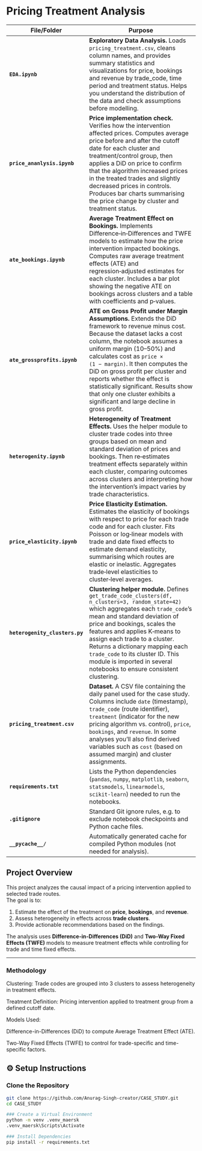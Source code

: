 # Pricing Treatment Analysis
| File/Folder                    | Purpose                                                                                                                                                                                                                                                                                                                                                                                                                                                      |
| ------------------------------ | ------------------------------------------------------------------------------------------------------------------------------------------------------------------------------------------------------------------------------------------------------------------------------------------------------------------------------------------------------------------------------------------------------------------------------------------------------------ |
| **`EDA.ipynb`**                | **Exploratory Data Analysis.**  Loads `pricing_treatment.csv`, cleans column names, and provides summary statistics and visualizations for price, bookings and revenue by trade\_code, time period and treatment status.  Helps you understand the distribution of the data and check assumptions before modelling.                                                                                                                                          |
| **`price_ananlysis.ipynb`**    | **Price implementation check.**  Verifies how the intervention affected prices.  Computes average price before and after the cutoff date for each cluster and treatment/control group, then applies a DiD on price to confirm that the algorithm increased prices in the treated trades and slightly decreased prices in controls.  Produces bar charts summarising the price change by cluster and treatment status.                                        |
| **`ate_bookings.ipynb`**       | **Average Treatment Effect on Bookings.**  Implements Difference‑in‑Differences and TWFE models to estimate how the price intervention impacted bookings.  Computes raw average treatment effects (ATE) and regression‑adjusted estimates for each cluster.  Includes a bar plot showing the negative ATE on bookings across clusters and a table with coefficients and p‑values.                                                                            |
| **`ate_grossprofits.ipynb`**   | **ATE on Gross Profit under Margin Assumptions.**  Extends the DiD framework to revenue minus cost.  Because the dataset lacks a cost column, the notebook assumes a uniform margin (10–50%) and calculates cost as `price × (1 − margin)`.  It then computes the DiD on gross profit per cluster and reports whether the effect is statistically significant.  Results show that only one cluster exhibits a significant and large decline in gross profit. |
| **`heterogenity.ipynb`**       | **Heterogeneity of Treatment Effects.**  Uses the helper module to cluster trade codes into three groups based on mean and standard deviation of prices and bookings.  Then re‑estimates treatment effects separately within each cluster, comparing outcomes across clusters and interpreting how the intervention’s impact varies by trade characteristics.                                                                                                |
| **`price_elasticity.ipynb`**   | **Price Elasticity Estimation.**  Estimates the elasticity of bookings with respect to price for each trade code and for each cluster.  Fits Poisson or log‑linear models with trade and date fixed effects to estimate demand elasticity, summarising which routes are elastic or inelastic.  Aggregates trade‑level elasticities to cluster‑level averages.                                                                                                |
| **`heterogenity_clusters.py`** | **Clustering helper module.**  Defines `get_trade_code_clusters(df, n_clusters=3, random_state=42)` which aggregates each `trade_code`’s mean and standard deviation of price and bookings, scales the features and applies K‑means to assign each trade to a cluster.  Returns a dictionary mapping each `trade_code` to its cluster ID.  This module is imported in several notebooks to ensure consistent clustering.                                     |
| **`pricing_treatment.csv`**    | **Dataset.**  A CSV file containing the daily panel used for the case study.  Columns include `date` (timestamp), `trade_code` (route identifier), `treatment` (indicator for the new pricing algorithm vs. control), `price`, `bookings`, and `revenue`.  In some analyses you’ll also find derived variables such as `cost` (based on assumed margin) and cluster assignments.                                                                             |
| **`requirements.txt`**         | Lists the Python dependencies (`pandas`, `numpy`, `matplotlib`, `seaborn`, `statsmodels`, `linearmodels`, `scikit‑learn`) needed to run the notebooks.                                                                                                                                                                                                                                                                                                       |
| **`.gitignore`**               | Standard Git ignore rules, e.g. to exclude notebook checkpoints and Python cache files.                                                                                                                                                                                                                                                                                                                                                                      |
| **`__pycache__/`**             | Automatically generated cache for compiled Python modules (not needed for analysis).                                                                                                                                                                                                                                                                                                                                                                         |

## Project Overview
This project analyzes the causal impact of a pricing intervention applied to selected  trade routes.  
The goal is to:
1. Estimate the effect of the treatment on **price**, **bookings**, and **revenue**.
2. Assess heterogeneity in effects across **trade clusters**.
3. Provide actionable recommendations based on the findings.

The analysis uses **Difference-in-Differences (DiD)** and **Two-Way Fixed Effects (TWFE)** models to measure treatment effects while controlling for trade and time fixed effects.

---
### Methodology

Clustering: Trade codes are grouped into 3 clusters to assess heterogeneity in treatment effects.

Treatment Definition: Pricing intervention applied to treatment group from a defined cutoff date.

Models Used:

Difference-in-Differences (DiD) to compute Average Treatment Effect (ATE).

Two-Way Fixed Effects (TWFE) to control for trade-specific and time-specific factors.


## ⚙️ Setup Instructions

### Clone the Repository
```bash
git clone https://github.com/Anurag-Singh-creator/CASE_STUDY.git
cd CASE_STUDY

### Create a Virtual Environment
python -m venv .venv_maersk
.venv_maersk\Scripts\Activate

### Install Dependencies
pip install -r requirements.txt



